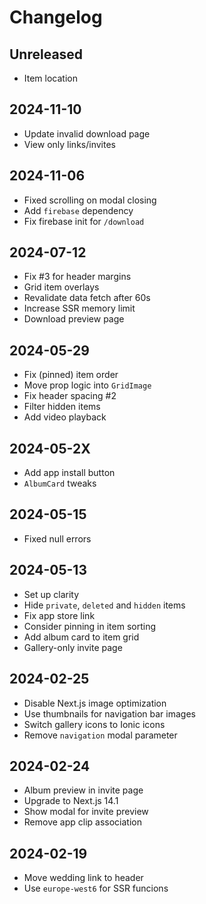 # Changelog

## Unreleased
- Item location

## 2024-11-10
- Update invalid download page
- View only links/invites

## 2024-11-06
- Fixed scrolling on modal closing
- Add `firebase` dependency
- Fix firebase init for `/download`

## 2024-07-12
- Fix #3 for header margins
- Grid item overlays
- Revalidate data fetch after 60s
- Increase SSR memory limit
- Download preview page

## 2024-05-29
- Fix (pinned) item order
- Move prop logic into `GridImage`
- Fix header spacing #2
- Filter hidden items
- Add video playback

## 2024-05-2X
- Add app install button
- `AlbumCard` tweaks

## 2024-05-15
- Fixed null errors

## 2024-05-13
- Set up clarity
- Hide `private`, `deleted` and `hidden` items
- Fix app store link
- Consider pinning in item sorting
- Add album card to item grid
- Gallery-only invite page

## 2024-02-25
- Disable Next.js image optimization
- Use thumbnails for navigation bar images
- Switch gallery icons to Ionic icons
- Remove `navigation` modal parameter

## 2024-02-24
- Album preview in invite page
- Upgrade to Next.js 14.1
- Show modal for invite preview
- Remove app clip association

## 2024-02-19
- Move wedding link to header
- Use `europe-west6` for SSR funcions
